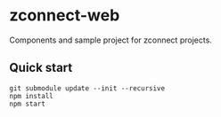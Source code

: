 # zconnect-web
Components and sample project for zconnect projects.


## Quick start

    git submodule update --init --recursive
    npm install
    npm start
